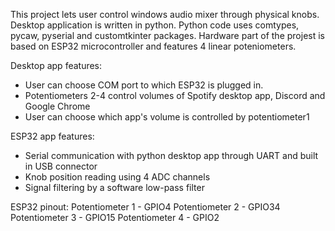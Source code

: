 This project lets user control windows audio mixer through physical knobs. Desktop application is written in python.
Python code uses comtypes, pycaw, pyserial and customtkinter packages.
Hardware part of the projest is based on ESP32 microcontroller and features 4 linear poteniometers.

Desktop app features:
- User can choose COM port to which ESP32 is plugged in.
- Potentiometers 2-4 control volumes of Spotify desktop app, Discord and Google Chrome
- User can choose which app's volume is controlled by potentiometer1

ESP32 app features:
- Serial communication with python desktop app through UART and built in USB connector
- Knob position reading using 4 ADC channels
- Signal filtering by a software low-pass filter

ESP32 pinout:
Potentiometer 1 - GPIO4
Potentiometer 2 - GPIO34
Potentiometer 3 - GPIO15
Potentiometer 4 - GPIO2
